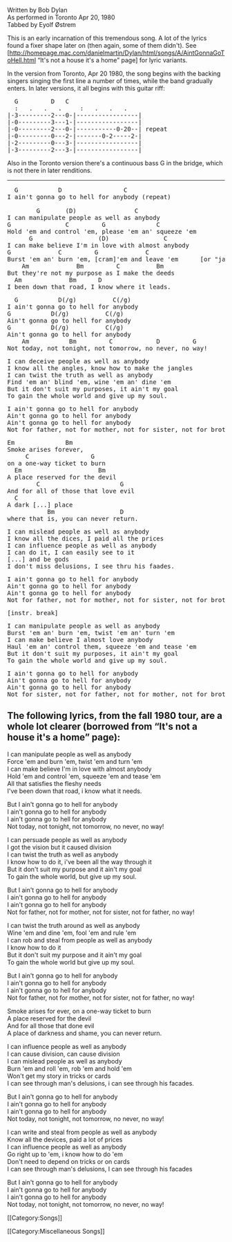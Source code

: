 Written by Bob Dylan<br>
As performed in Toronto Apr 20, 1980 <br>
Tabbed by Eyolf Østrem

This is an early incarnation of this tremendous song. A lot of the
lyrics found a fixer shape later on (then again, some of them
didn't). See [http://homepage.mac.com/danielmartin/Dylan/html/songs/A/AintGonnaGoToHell.html “It's not a house it's a home” page]
for lyric variants.

In the version from Toronto, Apr 20 1980, the song begins with the
backing singers singing the first line a number of times, while the
band gradually enters. In later versions, it all begins with this
guitar riff:

<pre class="tab">
  G         D   C
  :   .   .   .     :   .   .   .
|-3---------2---0-|-----------------|
|-0---------3---1-|-----------------|
|-0---------2---0-|-----------0-20--| repeat
|-0---------0---2-|-------0-2-----2-|
|-2---------0---3-|-----------------|
|-3---------2---3-|-----------------|
</pre>

Also in the Toronto version there's a continuous bass G in the bridge,
which is not there in later renditions.

----
<pre class="verse">
  G           D                 C
I ain't gonna go to hell for anybody (repeat)

        G       (D)                C
I can manipulate people as well as anybody
G               C         G              C
Hold 'em and control 'em, please 'em an' squeeze 'em
      G                  (D)               C
I can make believe I'm in love with almost anybody
G             C         G             C
Burst 'em an' burn 'em, [cram]'em and leave 'em      [or "jam"?]
    Am             Bm         C          Bm
But they're not my purpose as I make the deeds
  Am             Bm      D
I been down that road, I know where it leads.</pre>

<pre class="refrain">
  G           D(/g)          C(/g)
I ain't gonna go to hell for anybody
G           D(/g)          C(/g)
Ain't gonna go to hell for anybody
G           D(/g)          C(/g)
Ain't gonna go to hell for anybody
    Am           Bm         C            D         G
Not today, not tonight, not tomorrow, no never, no way!
</pre>
<pre class="verse">
I can deceive people as well as anybody
I know all the angles, know how to make the jangles
I can twist the truth as well as anybody
Find 'em an' blind 'em, wine 'em an' dine 'em
But it don't suit my purposes, it ain't my goal
To gain the whole world and give up my soul.
</pre>

<pre class="refrain">I ain't gonna go to hell for anybody
Ain't gonna go to hell for anybody
Ain't gonna go to hell for anybody
Not for father, not for mother, not for sister, not for brother, no way!
</pre>

<pre class="bridge2">
Em              Bm
Smoke arises forever,
     C                 G
on a one-way ticket to burn
  Em                     Bm
A place reserved for the devil
        C                      G
And for all of those that love evil
  C
A dark [...] place
           Bm                  D
where that is, you can never return.
</pre>

<pre class="verse">
I can mislead people as well as anybody
I know all the dices, I paid all the prices
I can influence people as well as anybody
I can do it, I can easily see to it
[...] and be gods
I don't miss delusions, I see thru his faades.</pre>

<pre class="refrain">
I ain't gonna go to hell for anybody
Ain't gonna go to hell for anybody
Ain't gonna go to hell for anybody
Not for father, not for mother, not for sister, not for brother, no way!
</pre>

<pre class="bridge">
[instr. break]
</pre>

<pre class="verse">
I can manipulate people as well as anybody
Burst 'em an' burn 'em, twist 'em an' turn 'em
I can make believe I almost love anybody
Haul 'em an' control them, squeeze 'em and tease 'em
But it don't suit my purposes, it ain't my goal
To gain the whole world and give up my soul.</pre>
<pre class="refrain">
I ain't gonna go to hell for anybody
Ain't gonna go to hell for anybody
Ain't gonna go to hell for anybody
Not for sister, not for father, not for mother, not for brother, no way!
</pre>

<h2>The following lyrics, from the fall 1980 tour, are a whole lot clearer (borrowed from “It's not a house it's a home” page):</h2>

I can manipulate people as well as anybody<br>
Force 'em and burn 'em, twist 'em and turn 'em<br>
I can make believe I'm in love with almost anybody<br>
Hold 'em and control 'em, squeeze 'em and tease 'em<br>
All that satisfies the fleshy needs<br>
I've been down that road, i know what it needs.

<p class="refrain"> But I ain't gonna go to hell for anybody<br>
I ain't gonna go to hell for anybody<br>
I ain't gonna go to hell for anybody<br>
Not today, not tonight, not tomorrow, no never, no way!</p>

<p class="verse"> I can persuade people as well as anybody<br>
I got the vision but it caused division<br>
I can twist the truth as well as anybody<br>
I know how to do it, i've been all the way through it<br>
But it don't suit my purpose and it ain't my goal<br>
To gain the whole world, but give up my soul.</p>

<p class="refrain"> But I ain't gonna go to hell for anybody<br>
I ain't gonna go to hell for anybody<br>
I ain't gonna go to hell for anybody<br>
Not for father, not for mother, not for sister, not for father, no way!</p>

<p class="verse"> I can twist the truth around as well as anybody<br>
Wine 'em and dine 'em, fool 'em and rule 'em<br>
I can rob and steal from people as well as anybody<br>
I know how to do it<br>
But it don't suit my purpose and it ain't my goal<br>
To gain the whole world but give up my soul.</p>

<p class="refrain"> But I ain't gonna go to hell for anybody<br>
I ain't gonna go to hell for anybody<br>
I ain't gonna go to hell for anybody<br>
Not for father, not for mother, not for sister, not for father, no way!</p>

<p class="bridge2">Smoke arises for ever, on a one-way ticket to burn<br>
A place reserved for the devil<br>
And for all those that done evil<br>
A place of darkness and shame, you can never return.
 </p>

<p class="verse"> I can influence people as well as anybody<br>
I can cause division, can cause division<br>
I can mislead people as well as anybody<br>
Burn 'em and roll 'em, rob 'em and hold 'em<br>
Won't get my story in tricks or cards<br>
I can see through man's delusions, i can see through his facades.</p>

<p class="refrain">But I ain't gonna go to hell for anybody<br>
I ain't gonna go to hell for anybody<br>
I ain't gonna go to hell for anybody<br>
Not today, not tonight, not tomorrow, no never, no way!</p>

<p class="verse"> I can write and steal from people as well as anybody<br>
Know all the devices, paid a lot of prices<br>
I can influence people as well as anybody<br>
Go right up to 'em, i know how to do 'em<br>
Don't need to depend on tricks or on cards<br>
I can see through man's delusions, I can see through his facades</p>

<p class="refrain"> But I ain't gonna go to hell for anybody<br>
I ain't gonna go to hell for anybody<br>
I ain't gonna go to hell for anybody<br>
Not today, not tonight, not tomorrow, no never, no way!</p>

[[Category:Songs]]

[[Category:Miscellaneous Songs]]